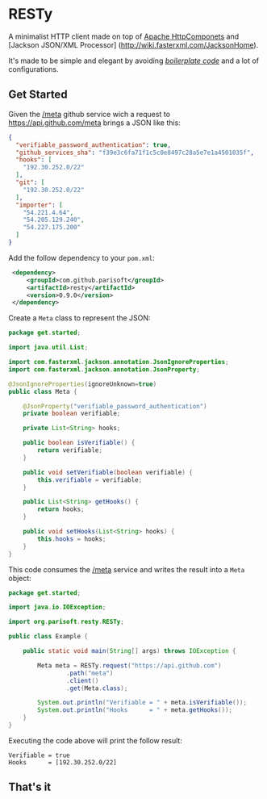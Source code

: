 # RESTy
A minimalist HTTP client made on top of [Apache HttpComponets](http://hc.apache.org/) and [Jackson JSON/XML Processor] (http://wiki.fasterxml.com/JacksonHome).

It's made to be simple and elegant by avoiding *[boilerplate code](http://en.wikipedia.org/wiki/Boilerplate_code)* and a lot of configurations.

## Get Started
Given the [/meta](https://developer.github.com/v3/meta/) github service wich a request to https://api.github.com/meta brings a JSON like this:
```json
{
  "verifiable_password_authentication": true,
  "github_services_sha": "f39e3c6fa71f1c5c0e8497c28a5e7e1a4501035f",
  "hooks": [
    "192.30.252.0/22"
  ],
  "git": [
    "192.30.252.0/22"
  ],
  "importer": [
    "54.221.4.64",
    "54.205.129.240",
    "54.227.175.200"
  ]
}
```

Add the follow dependency to your `pom.xml`:
```xml
 <dependency>
     <groupId>com.github.parisoft</groupId>
     <artifactId>resty</artifactId>
     <version>0.9.0</version>
 </dependency>
```

Create a `Meta` class to represent the JSON:
```java
package get.started;

import java.util.List;

import com.fasterxml.jackson.annotation.JsonIgnoreProperties;
import com.fasterxml.jackson.annotation.JsonProperty;

@JsonIgnoreProperties(ignoreUnknown=true)
public class Meta {

    @JsonProperty("verifiable_password_authentication")
    private boolean verifiable;

    private List<String> hooks;

    public boolean isVerifiable() {
        return verifiable;
    }

    public void setVerifiable(boolean verifiable) {
        this.verifiable = verifiable;
    }

    public List<String> getHooks() {
        return hooks;
    }

    public void setHooks(List<String> hooks) {
        this.hooks = hooks;
    }
}
```

This code consumes the [/meta](https://developer.github.com/v3/meta/) service and writes the result into a `Meta` object:
```java
package get.started;

import java.io.IOException;

import org.parisoft.resty.RESTy;

public class Example {

    public static void main(String[] args) throws IOException {

        Meta meta = RESTy.request("https://api.github.com")
                .path("meta")
                .client()
                .get(Meta.class);

        System.out.println("Verifiable = " + meta.isVerifiable());
        System.out.println("Hooks      = " + meta.getHooks());
    }
}
```

Executing the code above will print the follow result:
```
Verifiable = true
Hooks      = [192.30.252.0/22]
```
## That's it